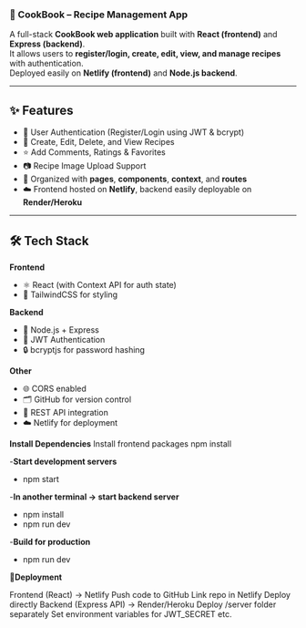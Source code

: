<h3>📖 CookBook – Recipe Management App </h3>

A full-stack **CookBook web application** built with **React (frontend)** and **Express (backend)**.  
It allows users to **register/login, create, edit, view, and manage recipes** with authentication.  
Deployed easily on **Netlify (frontend)** and **Node.js backend**.

---

## ✨ Features
- 🔐 User Authentication (Register/Login using JWT & bcrypt)
- 🍲 Create, Edit, Delete, and View Recipes
- ⭐ Add Comments, Ratings & Favorites
- 📷 Recipe Image Upload Support
- 📂 Organized with **pages**, **components**, **context**, and **routes**
- ☁️ Frontend hosted on **Netlify**, backend easily deployable on **Render/Heroku**

---

## 🛠️ Tech Stack
**Frontend**
- ⚛️ React (with Context API for auth state)
- 🎨 TailwindCSS for styling

**Backend**
- 🚀 Node.js + Express
- 🔑 JWT Authentication
- 🔒 bcryptjs for password hashing

**Other**
- 🌐 CORS enabled
- 🗂 GitHub for version control
- 🔄 REST API integration
- ☁️ Netlify for deployment

**Install Dependencies**
Install frontend packages
npm install

-**Start development servers**
- npm start

-**In another terminal → start backend server**
- npm install
- npm run dev

-**Build for production**
- npm run dev 

🚀**Deployment**

Frontend (React) → Netlify
Push code to GitHub
Link repo in Netlify
Deploy directly
Backend (Express API) → Render/Heroku
Deploy /server folder separately
Set environment variables for JWT_SECRET etc.

